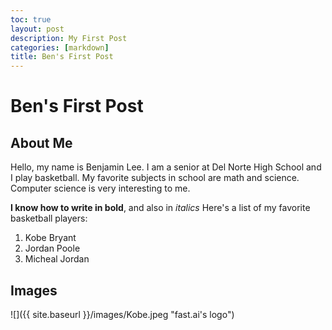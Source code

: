 ```yaml
---
toc: true
layout: post
description: My First Post
categories: [markdown]
title: Ben's First Post
---
```

# Ben's First Post

## About Me

Hello, my name is Benjamin Lee. I am a senior at Del Norte High School and I play basketball. My favorite subjects in school are math and science. Computer science is very interesting to me.

**I know how to write in bold**, and also in *italics*
Here's a list of my favorite basketball players:
1. Kobe Bryant
2. Jordan Poole
3. Micheal Jordan

## Images

![]({{ site.baseurl }}/images/Kobe.jpeg "fast.ai's logo")